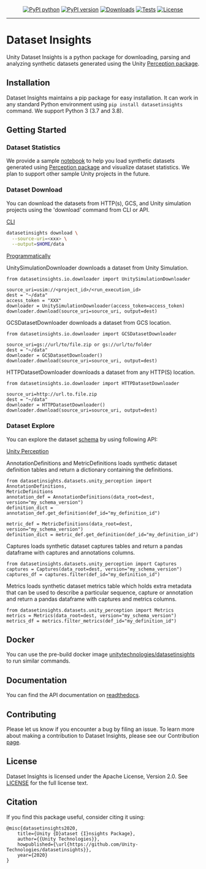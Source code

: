 <div align="center">
<p align="center">

[![PyPI python](https://img.shields.io/pypi/pyversions/datasetinsights)](https://pypi.org/project/datasetinsights)
[![PyPI version](https://badge.fury.io/py/datasetinsights.svg)](https://pypi.org/project/datasetinsights)
[![Downloads](https://pepy.tech/badge/datasetinsights)](https://pepy.tech/project/datasetinsights)
[![Tests](https://github.com/Unity-Technologies/datasetinsights/actions/workflows/linting-and-unittests.yaml/badge.svg?branch=master&event=push)](https://github.com/Unity-Technologies/datasetinsights/actions/workflows/linting-and-unittests.yaml?query=branch%3Amaster+event%3Apush)
[![License](https://img.shields.io/badge/License-Apache%202.0-blue.svg)](LICENSE)

</p>
</div>

---

# Dataset Insights

Unity Dataset Insights is a python package for downloading, parsing and analyzing synthetic datasets generated using the Unity [Perception package](https://github.com/Unity-Technologies/com.unity.perception).

## Installation

Dataset Insights maintains a pip package for easy installation. It can work in any standard Python environment using `pip install datasetinsights` command. We support Python 3 (3.7 and 3.8).

## Getting Started

### Dataset Statistics

We provide a sample [notebook](notebooks/Perception_Statistics.ipynb) to help you load synthetic datasets generated using [Perception package](https://github.com/Unity-Technologies/com.unity.perception) and visualize dataset statistics. We plan to support other sample Unity projects in the future.

### Dataset Download

You can download the datasets from HTTP(s), GCS, and Unity simulation projects using the 'download' command from CLI or API.

[CLI](https://datasetinsights.readthedocs.io/en/latest/datasetinsights.commands.html#datasetinsights-commands-download)

```bash
datasetinsights download \
  --source-uri=<xxx> \
  --output=$HOME/data
```
[Programmatically](https://datasetinsights.readthedocs.io/en/latest/datasetinsights.io.downloader.html#module-datasetinsights.io.downloader.gcs_downloader)

UnitySimulationDownloader downloads a dataset from Unity Simulation.

```python3
from datasetinsights.io.downloader import UnitySimulationDownloader

source_uri=usim://<project_id>/<run_execution_id>
dest = "~/data"
access_token = "XXX"
downloader = UnitySimulationDownloader(access_token=access_token)
downloader.download(source_uri=source_uri, output=dest)
```
GCSDatasetDownloader downloads a dataset from GCS location.
```python3
from datasetinsights.io.downloader import GCSDatasetDownloader

source_uri=gs://url/to/file.zip or gs://url/to/folder
dest = "~/data"
downloader = GCSDatasetDownloader()
downloader.download(source_uri=source_uri, output=dest)
```
HTTPDatasetDownloader downloads a dataset from any HTTP(S) location.
```python3
from datasetinsights.io.downloader import HTTPDatasetDownloader

source_uri=http://url.to.file.zip
dest = "~/data"
downloader = HTTPDatasetDownloader()
downloader.download(source_uri=source_uri, output=dest)
```
### Dataset Explore
You can explore the dataset [schema](https://datasetinsights.readthedocs.io/en/latest/Synthetic_Dataset_Schema.html#synthetic-dataset-schema) by using following API:

[Unity Perception](https://datasetinsights.readthedocs.io/en/latest/datasetinsights.datasets.unity_perception.html#datasetinsights-datasets-unity-perception)

AnnotationDefinitions and MetricDefinitions loads synthetic dataset definition tables and return a dictionary containing the definitions.

```python3
from datasetinsights.datasets.unity_perception import AnnotationDefinitions,
MetricDefinitions
annotation_def = AnnotationDefinitions(data_root=dest, version="my_schema_version")
definition_dict = annotation_def.get_definition(def_id="my_definition_id")

metric_def = MetricDefinitions(data_root=dest, version="my_schema_version")
definition_dict = metric_def.get_definition(def_id="my_definition_id")
```
Captures loads synthetic dataset captures tables and return a pandas dataframe with captures and annotations columns.

```python3
from datasetinsights.datasets.unity_perception import Captures
captures = Captures(data_root=dest, version="my_schema_version")
captures_df = captures.filter(def_id="my_definition_id")
```
Metrics loads synthetic dataset metrics table which holds extra metadata that can be used to describe a particular sequence, capture or annotation and return a pandas dataframe with captures and metrics columns.

```python3
from datasetinsights.datasets.unity_perception import Metrics
metrics = Metrics(data_root=dest, version="my_schema_version")
metrics_df = metrics.filter_metrics(def_id="my_definition_id")
```

## Docker

You can use the pre-build docker image [unitytechnologies/datasetinsights](https://hub.docker.com/r/unitytechnologies/datasetinsights) to run similar commands.

## Documentation

You can find the API documentation on [readthedocs](https://datasetinsights.readthedocs.io/en/latest/).

## Contributing

Please let us know if you encounter a bug by filing an issue. To learn more about making a contribution to Dataset Insights, please see our Contribution [page](CONTRIBUTING.md).

## License

Dataset Insights is licensed under the Apache License, Version 2.0. See [LICENSE](LICENCE) for the full license text.

## Citation
If you find this package useful, consider citing it using:
```
@misc{datasetinsights2020,
    title={Unity {D}ataset {I}nsights Package},
    author={{Unity Technologies}},
    howpublished={\url{https://github.com/Unity-Technologies/datasetinsights}},
    year={2020}
}
```
